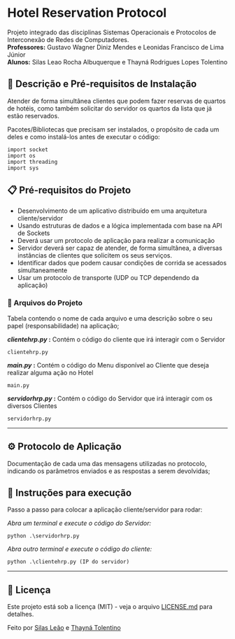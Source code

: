 # Hotel Reservation Protocol

Projeto integrado das disciplinas Sistemas Operacionais e Protocolos de Interconexão de Redes de Computadores.<br>
<strong>Professores:</strong> Gustavo Wagner Diniz Mendes e Leonidas Francisco de Lima Júnior<br>
<strong>Alunos:</strong> Silas Leao Rocha Albuquerque e Thayná Rodrigues Lopes Tolentino

## 🚀 Descrição e Pré-requisitos de Instalação

Atender de forma simultânea clientes que podem fazer reservas de quartos de hotéis, como também solicitar do servidor os quartos da lista que já estão reservados.

Pacotes/Bibliotecas que precisam ser instalados, o propósito de cada um deles e como instalá-los antes de executar o código:
<!--Consulte **[Implantação](#-implanta%C3%A7%C3%A3o)** para saber como implantar o projeto. !-->
```
import socket
import os
import threading
import sys
```

## 📋 Pré-requisitos do Projeto
<ul>
  <li>Desenvolvimento de um aplicativo distribuído em uma arquitetura cliente/servidor</li>
  <li>Usando estruturas de dados e a lógica implementada com base na API de Sockets</li>
  <li>Deverá usar um protocolo de aplicação para realizar a comunicação</li>
  <li>Servidor deverá ser capaz de atender, de forma simultânea, a diversas instâncias de clientes que solicitem os seus serviços.</li>
  <li>Identificar dados que podem causar condições de corrida se acessados simultaneamente</li>
  <li>Usar um protocolo de transporte (UDP ou TCP dependendo da aplicação)</li>
</ul>


### 🔧 Arquivos do Projeto

Tabela contendo o nome de cada arquivo e uma descrição sobre o seu papel (responsabilidade) na aplicação;<br>

<strong>_clientehrp.py_ :</strong> Contém o código do cliente que irá interagir com o Servidor

```
clientehrp.py
```
<strong>_main.py_ :</strong> Contém o código do Menu disponível ao Cliente que deseja realizar alguma ação no Hotel
```
main.py
```
<strong>_servidorhrp.py_ :</strong> Contém o código do Servidor que irá interagir com os diversos Clientes
```
servidorhrp.py
```
---
## ⚙️ Protocolo de Aplicação

Documentação de cada uma das mensagens utilizadas no protocolo, indicando os parâmetros enviados e as respostas a serem devolvidas;

## 🔩 Instruções para execução

Passo a passo para colocar a aplicação cliente/servidor para rodar:

_Abra um terminal e execute o código do Servidor:_
```
python .\servidorhrp.py
```
_Abra outro terminal e execute o código do cliente:_
```
python .\clientehrp.py (IP do servidor)
```
---

## 📄 Licença

Este projeto está sob a licença (MIT) - veja o arquivo [LICENSE.md](https://github.com/usuario/projeto/licenca) para detalhes.

Feito por
[Silas Leão](https://github.com/SilasLeao) e 
[Thayná Tolentino](https://github.com/thaynarlt)
